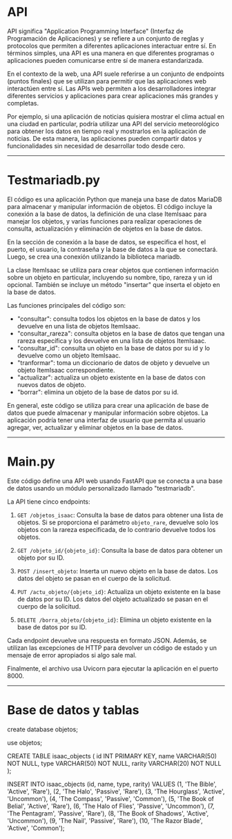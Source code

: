 # API

API significa "Application Programming Interface" (Interfaz de Programación de Aplicaciones) y se refiere a un conjunto de reglas y protocolos que permiten a diferentes aplicaciones interactuar entre sí. En términos simples, una API es una manera en que diferentes programas o aplicaciones pueden comunicarse entre sí de manera estandarizada.

En el contexto de la web, una API suele referirse a un conjunto de endpoints (puntos finales) que se utilizan para permitir que las aplicaciones web interactúen entre sí. Las APIs web permiten a los desarrolladores integrar diferentes servicios y aplicaciones para crear aplicaciones más grandes y completas.

Por ejemplo, si una aplicación de noticias quisiera mostrar el clima actual en una ciudad en particular, podría utilizar una API del servicio meteorológico para obtener los datos en tiempo real y mostrarlos en la aplicación de noticias. De esta manera, las aplicaciones pueden compartir datos y funcionalidades sin necesidad de desarrollar todo desde cero.

---

# Testmariadb.py

El código es una aplicación Python que maneja una base de datos MariaDB para almacenar y manipular información de objetos. El código incluye la conexión a la base de datos, la definición de una clase ItemIsaac para manejar los objetos, y varias funciones para realizar operaciones de consulta, actualización y eliminación de objetos en la base de datos.

En la sección de conexión a la base de datos, se especifica el host, el puerto, el usuario, la contraseña y la base de datos a la que se conectará. Luego, se crea una conexión utilizando la biblioteca mariadb.

La clase ItemIsaac se utiliza para crear objetos que contienen información sobre un objeto en particular, incluyendo su nombre, tipo, rareza y un id opcional. También se incluye un método "insertar" que inserta el objeto en la base de datos.

Las funciones principales del código son:

- "consultar": consulta todos los objetos en la base de datos y los devuelve en una lista de objetos ItemIsaac.
- "consultar_rareza": consulta objetos en la base de datos que tengan una rareza específica y los devuelve en una lista de objetos ItemIsaac.
- "consultar_id": consulta un objeto en la base de datos por su id y lo devuelve como un objeto ItemIsaac.
- "tranformar": toma un diccionario de datos de objeto y devuelve un objeto ItemIsaac correspondiente.
- "actualizar": actualiza un objeto existente en la base de datos con nuevos datos de objeto.
- "borrar": elimina un objeto de la base de datos por su id.

En general, este código se utiliza para crear una aplicación de base de datos que puede almacenar y manipular información sobre objetos. La aplicación podría tener una interfaz de usuario que permita al usuario agregar, ver, actualizar y eliminar objetos en la base de datos.

---

# Main.py

Este código define una API web usando FastAPI que se conecta a una base de datos usando un módulo personalizado llamado "testmariadb".

La API tiene cinco endpoints:

1. `GET /objetos_isaac`: Consulta la base de datos para obtener una lista de objetos. Si se proporciona el parámetro `objeto_rare`, devuelve solo los objetos con la rareza especificada, de lo contrario devuelve todos los objetos.

2. `GET /objeto_id/{objeto_id}`: Consulta la base de datos para obtener un objeto por su ID.

3. `POST /insert_objeto`: Inserta un nuevo objeto en la base de datos. Los datos del objeto se pasan en el cuerpo de la solicitud.

4. `PUT /actu_objeto/{objeto_id}`: Actualiza un objeto existente en la base de datos por su ID. Los datos del objeto actualizado se pasan en el cuerpo de la solicitud.

5. `DELETE /borra_objeto/{objeto_id}`: Elimina un objeto existente en la base de datos por su ID.

Cada endpoint devuelve una respuesta en formato JSON. Además, se utilizan las excepciones de HTTP para devolver un código de estado y un mensaje de error apropiados si algo sale mal.

Finalmente, el archivo usa Uvicorn para ejecutar la aplicación en el puerto 8000.

---

# Base de datos y tablas

create database objetos;

use objetos;

CREATE TABLE isaac_objects (
  id INT PRIMARY KEY,
  name VARCHAR(50) NOT NULL,
  type VARCHAR(50) NOT NULL,
  rarity VARCHAR(20) NOT NULL
);

INSERT INTO isaac_objects (id, name, type, rarity) VALUES (1, 'The Bible', 'Active', 'Rare'),
 (2, 'The Halo', 'Passive', 'Rare'),
 (3, 'The Hourglass', 'Active', 'Uncommon'),
 (4, 'The Compass', 'Passive', 'Common'),
 (5, 'The Book of Belial', 'Active', 'Rare'),
 (6, 'The Halo of Flies', 'Passive', 'Uncommon'),
 (7, 'The Pentagram', 'Passive', 'Rare'),
 (8, 'The Book of Shadows', 'Active', 'Uncommon'),
 (9, 'The Nail', 'Passive', 'Rare'),
 (10, 'The Razor Blade', 'Active', 'Common');